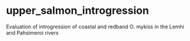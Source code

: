# upper_salmon_introgression
Evaluation of introgression of coastal and redband O. mykiss in the Lemhi and Pahsimeroi rivers
